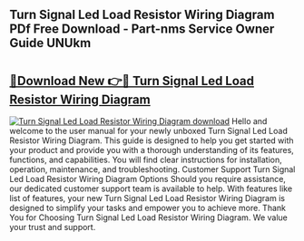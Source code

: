 ## Turn Signal Led Load Resistor Wiring Diagram PDf Free Download - Part-nms Service Owner Guide UNUkm

# <h2><a href="http://dfs4u3i.blite.top/?on=Turn+Signal+Led+Load+Resistor+Wiring+Diagram">🔗Download New 👉🔴 Turn Signal Led Load Resistor Wiring Diagram</a></h2>

[![Turn Signal Led Load Resistor Wiring Diagram download](https://i.imgur.com/lujVjoI.png)](http://dfs4u3i.blite.top/?on=Turn+Signal+Led+Load+Resistor+Wiring+Diagram)
Hello and welcome to the user manual for your newly unboxed Turn Signal Led Load Resistor Wiring Diagram. This guide is designed to help you get started with your product and provide you with a thorough understanding of its features, functions, and capabilities. You will find clear instructions for installation, operation, maintenance, and troubleshooting. Customer Support Turn Signal Led Load Resistor Wiring Diagram Options Should you require assistance, our dedicated customer support team is available to help. With features like list of features, your new Turn Signal Led Load Resistor Wiring Diagram is designed to simplify your tasks and empower you to achieve more. Thank You for Choosing Turn Signal Led Load Resistor Wiring Diagram. We value your trust and support.
